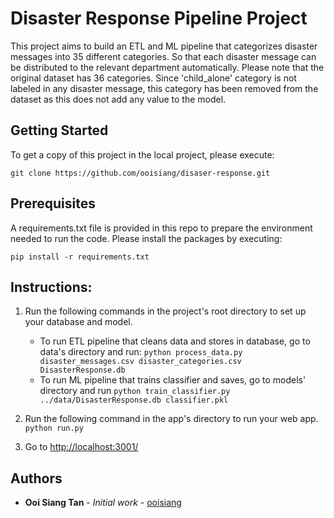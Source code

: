 # Disaster Response Pipeline Project
This project aims to build an ETL and ML pipeline that categorizes disaster messages into 35 different categories. So that each disaster message can be distributed to the relevant department automatically.
Please note that the original dataset has 36 categories. Since 'child_alone' category is not labeled in any disaster message, this category has been removed from the dataset as this does not add any value to the model.


## Getting Started

To get a copy of this project in the local project, please execute:
```
git clone https://github.com/ooisiang/disaser-response.git 
```

## Prerequisites

A requirements.txt file is provided in this repo to prepare the environment needed to run the code.
Please install the packages by executing:
```
pip install -r requirements.txt
```

## Instructions:

1. Run the following commands in the project's root directory to set up your database and model.

    - To run ETL pipeline that cleans data and stores in database, go to data's directory and run:
        `python process_data.py disaster_messages.csv disaster_categories.csv DisasterResponse.db`
    - To run ML pipeline that trains classifier and saves, go to models' directory and run
        `python train_classifier.py ../data/DisasterResponse.db classifier.pkl`

2. Run the following command in the app's directory to run your web app.
    `python run.py`

3. Go to [http://localhost:3001/](http://localhost:3001/)

## Authors

* **Ooi Siang Tan** - *Initial work* - [ooisiang](https://github.com/ooisiang)